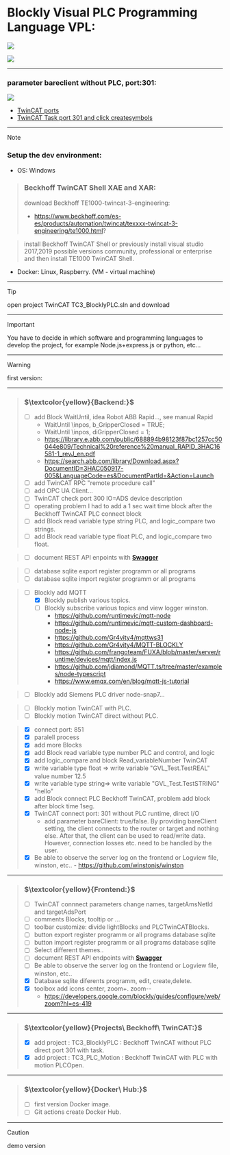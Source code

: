 # Blockly Visual PLC Programming Language VPL:

![](./assets/VisualPLC.JPG)

![](./assets/VisualPLC_BlocklyPLC_TwinCAT_read_variable_Number.JPG)
***
### parameter bareclient without PLC, port:301:
![](./assets/Blockly_TwinCAT_port_301_without_PLC_bareClient.JPG)

- [TwinCAT ports](https://infosys.beckhoff.com/content/1033/tcadscommon/12439473419.html?id=2313713130539198092)
- [TwinCAT Task port 301 and click createsymbols](https://infosys.beckhoff.com/content/1033/tf6100_tc3_opcua/78736395.html?id=4446560320668888306)
***
> [!NOTE]
> ### Setup the dev environment:
- OS: Windows

> ### Beckhoff TwinCAT Shell XAE and XAR:
> download Beckhoff TE1000-twincat-3-engineering:
> - https://www.beckhoff.com/es-es/products/automation/twincat/texxxx-twincat-3-engineering/te1000.html?

> install Beckhoff TwinCAT Shell or previously install visual studio 2017,2019 possible versions community, professional or enterprise and then install TE1000 TwinCAT Shell.

- Docker: Linux, Raspberry. (VM - virtual machine)
***
> [!TIP]
> open project TwinCAT TC3_BlocklyPLC.sln and download
***
> [!IMPORTANT]  
> You have to decide in which software and programming languages ​​to develop the project, for example Node.js+express.js or python, etc...
***
> [!WARNING]  
> first version:
***
> ### $\textcolor{yellow}{Backend:}$
> - [ ] add Block WaitUntil, idea Robot ABB Rapid..., see manual Rapid
>      - WaitUntil \inpos, b_GripperClosed = TRUE;
>      - WaitUntil \inpos, diGripperClosed = 1;
>      - https://library.e.abb.com/public/688894b98123f87bc1257cc50044e809/Technical%20reference%20manual_RAPID_3HAC16581-1_revJ_en.pdf
>      - https://search.abb.com/library/Download.aspx?DocumentID=3HAC050917-005&LanguageCode=es&DocumentPartId=&Action=Launch
> - [ ] add TwinCAT RPC "remote procedure call"
> - [ ] add OPC UA Client...
> - [ ] TwinCAT check port 300 IO=ADS device description
> - [ ] operating problem I had to add a 1 sec wait time block after the Beckhoff TwinCAT PLC connect block
> - [ ] add Block read variable type string PLC, and logic_compare two strings.
> - [ ] add Block read variable type float PLC, and logic_compare two float.

> - [ ] document REST API enpoints with [**Swagger**](https://swagger.io/docs/)

> - [ ] database sqlite export register programm or all programs
> - [ ] database sqlite import register programm or all programs

> - [ ] Blockly add MQTT
>   - [x] Blockly publish various topics.
>   - [ ] Blockly subscribe various topics and view logger winston.
>      - https://github.com/runtimevic/mqtt-node
>      - https://github.com/runtimevic/mqtt-custom-dashboard-node-js
>      - https://github.com/Gr4vity4/mqttws31
>      - https://github.com/Gr4vity4/MQTT-BLOCKLY
>      - https://github.com/frangoteam/FUXA/blob/master/server/runtime/devices/mqtt/index.js
>      - https://github.com/jdiamond/MQTT.ts/tree/master/examples/node-typescript
>      - https://www.emqx.com/en/blog/mqtt-js-tutorial

> - [ ] Blockly add Siemens PLC driver node-snap7...

> - [ ] Blockly motion TwinCAT with PLC.
> - [ ] Blockly motion TwinCAT direct without PLC.

> - [x] connect port: 851
> - [x] paralell process
> - [x] add more Blocks
> - [x] add Block read variable type number PLC and control, and logic
> - [x] add logic_compare and block Read_variableNumber TwinCAT
> - [x] write variable type float => write variable "GVL_Test.TestREAL" value number 12.5
> - [x] write variable type string=> write variable "GVL_Test.TestSTRING" "hello"
> - [x] add Block connect PLC Beckhoff TwinCAT, problem add block after block time 1seg.
> - [x] TwinCAT connect port: 301 without PLC runtime, direct I/O
>      - add parameter bareClient: true/false. By providing bareClient setting, the client connects to the router or target and nothing else. After that, the client can be used to read/write data. However, connection losses etc. need to be handled by the user.
> - [x] Be able to observe the server log on the frontend or Logview file, winston, etc..
        - https://github.com/winstonjs/winston
***
> ### $\textcolor{yellow}{Frontend:}$
> - [ ] TwinCAT connnect parameters change names, targetAmsNetId and targetAdsPort
> - [ ] comments Blocks, tooltip or ...
> - [ ] toolbar customize: divide lightBlocks and PLCTwinCATBlocks.
> - [ ] button export register programm or all programs database sqlite
> - [ ] button import register programm or all programs database sqlite
> - [ ] Select different themes..
> - [ ] document REST API endpoints with [**Swagger**](https://swagger.io/docs/)
> - [ ] Be able to observe the server log on the frontend or Logview file, winston, etc..
> - [x] Database sqlite diferents programm, edit, create,delete.
> - [x] toolbox add icons center, zoom+. zoom--
>      - https://developers.google.com/blockly/guides/configure/web/zoom?hl=es-419 
***
> ### $\textcolor{yellow}{Projects\ Beckhoff\ TwinCAT:}$
> - [x] add project : TC3_BlocklyPLC : Beckhoff TwinCAT without PLC direct port 301 with task.
> - [x] add project : TC3_PLC_Motion : Beckhoff TwinCAT with PLC with motion PLCOpen.
***
> ### $\textcolor{yellow}{Docker\ Hub:}$
> - [ ] first version Docker image.
> - [ ] Git actions create Docker Hub.
***
> [!CAUTION]
> demo version

